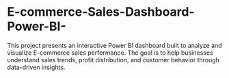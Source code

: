 # E-commerce-Sales-Dashboard-Power-BI-
This project presents an interactive Power BI dashboard built to analyze and visualize E-commerce sales performance. The goal is to help businesses understand sales trends, profit distribution, and customer behavior through data-driven insights.
